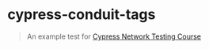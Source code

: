 # cypress-conduit-tags

> An example test for [Cypress Network Testing Course](https://cypress.tips/courses/network-testing)
